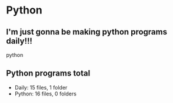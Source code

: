 # Python

## I'm just gonna be making python programs daily!!!

python

<!-- auto update greg -->
## Python programs total
- Daily: 15 files, 1 folder
- Python: 16 files, 0 folders